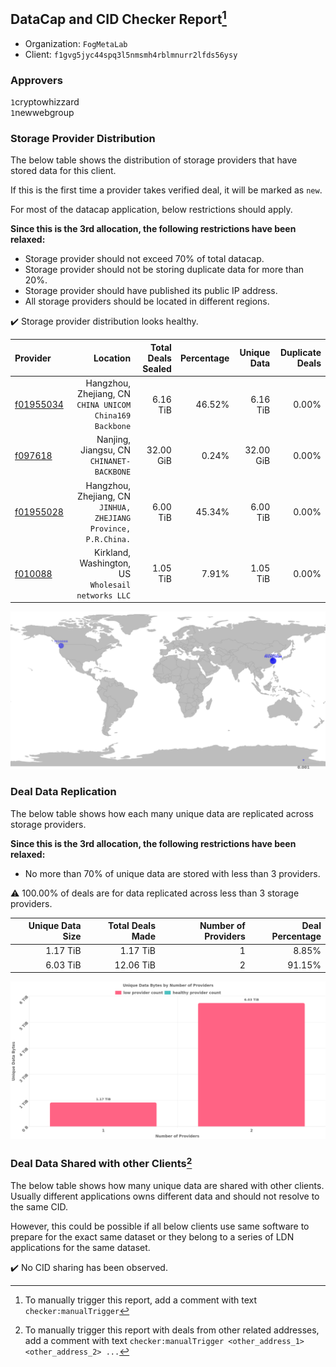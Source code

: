 ## DataCap and CID Checker Report[^1]
 - Organization: `FogMetaLab`
 - Client: `f1gvg5jyc44spq3l5nmsmh4rblmnurr2lfds56ysy`
### Approvers
`1`cryptowhizzard<br/>`1`newwebgroup

### Storage Provider Distribution
The below table shows the distribution of storage providers that have stored data for this client.

If this is the first time a provider takes verified deal, it will be marked as `new`.

For most of the datacap application, below restrictions should apply.

**Since this is the 3rd allocation, the following restrictions have been relaxed:**
 - Storage provider should not exceed 70% of total datacap.
 - Storage provider should not be storing duplicate data for more than 20%.
 - Storage provider should have published its public IP address.
 - All storage providers should be located in different regions.

✔️ Storage provider distribution looks healthy.

| Provider                                              |                                                           Location | Total Deals Sealed | Percentage | Unique Data | Duplicate Deals |
| :---------------------------------------------------- | -----------------------------------------------------------------: | -----------------: | ---------: | ----------: | --------------: |
| [f01955034](https://filfox.info/en/address/f01955034) |        Hangzhou, Zhejiang, CN<br/>`CHINA UNICOM China169 Backbone` |           6.16 TiB |     46.52% |    6.16 TiB |           0.00% |
| [f097618](https://filfox.info/en/address/f097618)     |                       Nanjing, Jiangsu, CN<br/>`CHINANET-BACKBONE` |          32.00 GiB |      0.24% |   32.00 GiB |           0.00% |
| [f01955028](https://filfox.info/en/address/f01955028) | Hangzhou, Zhejiang, CN<br/>`JINHUA, ZHEJIANG Province, P.R.China.` |           6.00 TiB |     45.34% |    6.00 TiB |           0.00% |
| [f010088](https://filfox.info/en/address/f010088)     |              Kirkland, Washington, US<br/>`Wholesail networks LLC` |           1.05 TiB |      7.91% |    1.05 TiB |           0.00% |

<img src="https://raw.githubusercontent.com/data-preservation-programs/filplus-checker-assets/main/filecoin-project/filecoin-plus-large-datasets/issues/1739/1697373500806.png"/>

### Deal Data Replication
The below table shows how each many unique data are replicated across storage providers.


**Since this is the 3rd allocation, the following restrictions have been relaxed:**
- No more than 70% of unique data are stored with less than 3 providers.

⚠️ 100.00% of deals are for data replicated across less than 3 storage providers.

| Unique Data Size | Total Deals Made | Number of Providers | Deal Percentage |
| ---------------: | ---------------: | ------------------: | --------------: |
|         1.17 TiB |         1.17 TiB |                   1 |           8.85% |
|         6.03 TiB |        12.06 TiB |                   2 |          91.15% |

<img src="https://raw.githubusercontent.com/data-preservation-programs/filplus-checker-assets/main/filecoin-project/filecoin-plus-large-datasets/issues/1739/1697373501975.png"/>

### Deal Data Shared with other Clients[^3]
The below table shows how many unique data are shared with other clients.
Usually different applications owns different data and should not resolve to the same CID.

However, this could be possible if all below clients use same software to prepare for the exact same dataset or they belong to a series of LDN applications for the same dataset.

✔️ No CID sharing has been observed.

[^1]: To manually trigger this report, add a comment with text `checker:manualTrigger`

[^2]: Deals from those addresses are combined into this report as they are specified with `checker:manualTrigger`

[^3]: To manually trigger this report with deals from other related addresses, add a comment with text `checker:manualTrigger <other_address_1> <other_address_2> ...`
